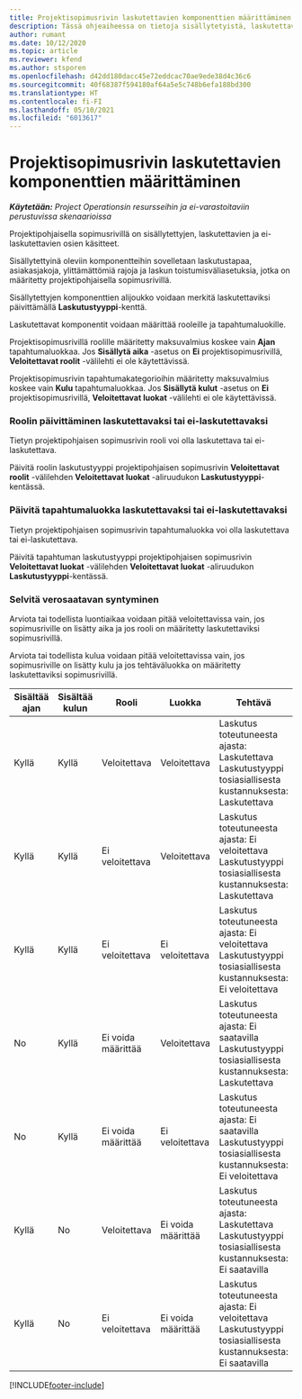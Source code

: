 ```yaml
---
title: Projektisopimusrivin laskutettavien komponenttien määrittäminen
description: Tässä ohjeaiheessa on tietoja sisällytetyistä, laskutettavista ja ei-laskutettavista komponenteista sopimusriveillä.
author: rumant
ms.date: 10/12/2020
ms.topic: article
ms.reviewer: kfend
ms.author: stsporen
ms.openlocfilehash: d42dd180dacc45e72eddcac70ae9ede38d4c36c6
ms.sourcegitcommit: 40f68387f594180af64a5e5c748b6efa188bd300
ms.translationtype: HT
ms.contentlocale: fi-FI
ms.lasthandoff: 05/10/2021
ms.locfileid: "6013617"
---
```

# <a name="configure-chargeable-components-of-a-project-contract-line"></a>Projektisopimusrivin laskutettavien komponenttien määrittäminen

_**Käytetään:** Project Operationsin resursseihin ja ei-varastoitaviin perustuvissa skenaarioissa_

Projektipohjaisella sopimusrivillä on sisällytettyjen, laskutettavien ja ei-laskutettavien osien käsitteet.

Sisällytettyinä oleviin komponentteihin sovelletaan laskutustapaa, asiakasjakoja, ylittämättömiä rajoja ja laskun toistumisväliasetuksia, jotka on määritetty projektipohjaisella sopimusrivillä.

Sisällytettyjen komponenttien alijoukko voidaan merkitä laskutettaviksi päivittämällä **Laskutustyyppi**-kenttä.

Laskutettavat komponentit voidaan määrittää rooleille ja tapahtumaluokille.

Projektisopimusrivillä roolille määritetty maksuvalmius koskee vain **Ajan** tapahtumaluokkaa. Jos **Sisällytä aika** -asetus on **Ei** projektisopimusrivillä, **Veloitettavat roolit** -välilehti ei ole käytettävissä.

Projektisopimusrivin tapahtumakategorioihin määritetty maksuvalmius koskee vain **Kulu** tapahtumaluokkaa. Jos **Sisällytä kulut** -asetus on **Ei** projektisopimusrivillä, **Veloitettavat luokat** -välilehti ei ole käytettävissä.

### <a name="update-a-role-to-be-chargeable-or-non-chargeable"></a>Roolin päivittäminen laskutettavaksi tai ei-laskutettavaksi

Tietyn projektipohjaisen sopimusrivin rooli voi olla laskutettava tai ei-laskutettava.

Päivitä roolin laskutustyyppi projektipohjaisen sopimusrivin **Veloitettavat roolit** -välilehden **Veloitettavat luokat** -aliruudukon **Laskutustyyppi**-kentässä.

### <a name="update-a-transaction-category-to-be-chargeable-or-non-chargeable"></a>Päivitä tapahtumaluokka laskutettavaksi tai ei-laskutettavaksi

Tietyn projektipohjaisen sopimusrivin tapahtumaluokka voi olla laskutettava tai ei-laskutettava.

Päivitä tapahtuman laskutustyyppi projektipohjaisen sopimusrivin **Veloitettavat luokat** -välilehden **Veloitettavat luokat** -aliruudukon **Laskutustyyppi**-kentässä.

### <a name="resolve-chargeability"></a>Selvitä verosaatavan syntyminen

Arviota tai todellista luontiaikaa voidaan pitää veloitettavissa vain, jos sopimusriville on lisätty aika ja jos rooli on määritetty laskutettaviksi sopimusrivillä.

Arviota tai todellista kulua voidaan pitää veloitettavissa vain, jos sopimusriville on lisätty kulu ja jos tehtäväluokka on määritetty laskutettaviksi sopimusrivillä.

| Sisältää ajan | Sisältää kulun | Rooli | Luokka | Tehtävä |
| --- | --- | --- | --- | --- |
| Kyllä | Kyllä | Veloitettava | Veloitettava | Laskutus toteutuneesta ajasta: Laskutettava </br>Laskutustyyppi tosiasiallisesta kustannuksesta: Laskutettava |
| Kyllä | Kyllä | Ei veloitettava | Veloitettava | Laskutus toteutuneesta ajasta: Ei veloitettava </br>Laskutustyyppi tosiasiallisesta kustannuksesta: Laskutettava |
| Kyllä | Kyllä | Ei veloitettava | Ei veloitettava | Laskutus toteutuneesta ajasta: Ei veloitettava </br>Laskutustyyppi tosiasiallisesta kustannuksesta: Ei veloitettava |
| No | Kyllä | Ei voida määrittää | Veloitettava | Laskutus toteutuneesta ajasta: Ei saatavilla </br>Laskutustyyppi tosiasiallisesta kustannuksesta: Laskutettava |
| No | Kyllä | Ei voida määrittää | Ei veloitettava | Laskutus toteutuneesta ajasta: Ei saatavilla </br>Laskutustyyppi tosiasiallisesta kustannuksesta: Ei veloitettava |
| Kyllä | No | Veloitettava | Ei voida määrittää | Laskutus toteutuneesta ajasta: Laskutettava </br>Laskutustyyppi tosiasiallisesta kustannuksesta: Ei saatavilla |
| Kyllä | No | Ei veloitettava | Ei voida määrittää | Laskutus toteutuneesta ajasta: Ei veloitettava </br> Laskutustyyppi tosiasiallisesta kustannuksesta: Ei saatavilla |


[!INCLUDE[footer-include](../includes/footer-banner.md)]
